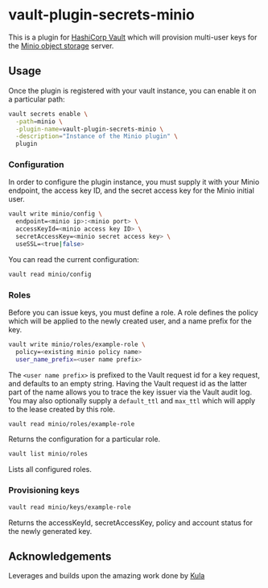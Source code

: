 # vault-plugin-secrets-minio

This is a plugin for [HashiCorp Vault][vault] which will provision multi-user keys for the [Minio object storage][minio] server.

## Usage

Once the plugin is registered with your vault instance, you can enable it on a particular path:

```sh
vault secrets enable \
  -path=minio \
  -plugin-name=vault-plugin-secrets-minio \
  -description="Instance of the Minio plugin" \
  plugin
```

### Configuration

In order to configure the plugin instance, you must supply it with your Minio endpoint, the access key ID, and the secret access key for the Minio initial user.

```sh
vault write minio/config \
  endpoint=<minio ip>:<minio port> \
  accessKeyId=<minio access key ID> \
  secretAccessKey=<minio secret access key> \
  useSSL=<true|false>
```

You can read the current configuration:

```sh
vault read minio/config
```

### Roles

Before you can issue keys, you must define a role. A role defines the policy which will be applied to the newly created user, and a name prefix for the key.

```sh
vault write minio/roles/example-role \
  policy=<existing minio policy name>
  user_name_prefix=<user name prefix>
```

The `<user name prefix>` is prefixed to the Vault request id for a key request, and defaults to an empty string. Having the Vault request id as the latter part of the name allows you to trace the key issuer via the Vault audit log. You may also optionally supply a `default_ttl` and `max_ttl` which will apply to the lease created by this role.

```sh
vault read minio/roles/example-role
```

Returns the configuration for a particular role.

```sh
vault list minio/roles
```

Lists all configured roles.

### Provisioning keys

```sh
vault read minio/keys/example-role
```

Returns the accessKeyId, secretAccessKey, policy and account status for the newly generated key.

## Acknowledgements

Leverages and builds upon the amazing work done by [Kula][kula]

[kula]:       https://github.com/kula/vault-plugin-secrets-minio
[vault]:      https://vaultproject.io
[minio]:      https://minio.io
